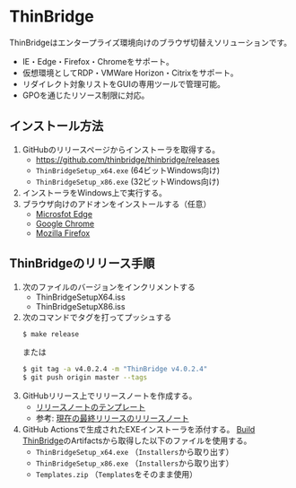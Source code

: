 ThinBridge
==========

ThinBridgeはエンタープライズ環境向けのブラウザ切替えソリューションです。

 * IE・Edge・Firefox・Chromeをサポート。
 * 仮想環境としてRDP・VMWare Horizon・Citrixをサポート。
 * リダイレクト対象リストをGUIの専用ツールで管理可能。
 * GPOを通じたリソース制限に対応。

インストール方法
----------------

 1. GitHubのリリースページからインストーラを取得する。
    * https://github.com/thinbridge/thinbridge/releases
    * `ThinBridgeSetup_x64.exe` (64ビットWindows向け)
    * `ThinBridgeSetup_x86.exe` (32ビットWindows向け)
 2. インストーラをWindows上で実行する。
 3. ブラウザ向けのアドオンをインストールする（任意）
    * [Microsfot Edge](https://microsoftedge.microsoft.com/addons/detail/famoofbkcpjdkihdngnhgbdfkfenhcnf)
    * [Google Chrome](https://chrome.google.com/webstore/detail/iiajmhibpjkpmfmbhegccdfmfnfeffmh)
    * [Mozilla Firefox](https://addons.mozilla.org/ja/firefox/addon/thinbridge/)

ThinBridgeのリリース手順
------------------------

 1. 次のファイルのバージョンをインクリメントする
    - ThinBridgeSetupX64.iss
    - ThinBridgeSetupX86.iss
 2. 次のコマンドでタグを打ってプッシュする
    ```sh
    $ make release
    ```
    または
    ```sh
    $ git tag -a v4.0.2.4 -m "ThinBridge v4.0.2.4"
    $ git push origin master --tags
    ```
 3. GitHubリリース上でリリースノートを作成する。
    * [リリースノートのテンプレート](https://github.com/ThinBridge/ThinBridge/wiki/%E3%83%AA%E3%83%AA%E3%83%BC%E3%82%B9%E6%89%8B%E9%A0%86#%E3%83%AA%E3%83%AA%E3%83%BC%E3%82%B9%E8%AA%AC%E6%98%8E%E6%96%87%E3%81%AE%E3%83%86%E3%83%B3%E3%83%97%E3%83%AC%E3%83%BC%E3%83%88)
    * 参考: [現在の最終リリースのリリースノート](https://github.com/ThinBridge/ThinBridge/releases/latest)
 4. GitHub Actionsで生成されたEXEインストーラを添付する。
    [Build ThinBridge](https://github.com/ThinBridge/ThinBridge/actions/workflows/build-release.yaml)のArtifactsから取得した以下のファイルを使用する。
    * `ThinBridgeSetup_x64.exe` （`Installers`から取り出す）
    * `ThinBridgeSetup_x86.exe` （`Installers`から取り出す）
    * `Templates.zip` （`Templates`をそのまま使用）
